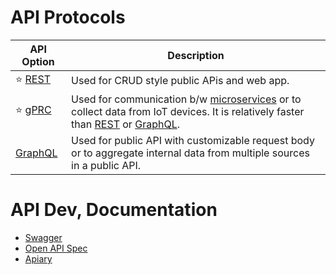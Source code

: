 # API Protocols

| API Option               | Description                                                                                                                                                                             |
|--------------------------|-----------------------------------------------------------------------------------------------------------------------------------------------------------------------------------------|
| :star: [REST](REST.md)   | Used for CRUD style public APis and web app.                                                                                                                                            |
| :star: [gPRC](gRPC.md)   | Used for communication b/w [microservices](../5_MicroServices/Readme.md) or to collect data from IoT devices. It is relatively faster than [REST](REST.md) or [GraphQL](GraphQL.md). |
| [GraphQL](GraphQL.md)    | Used for public API with customizable request body or to aggregate internal data from multiple sources in a public API.                                                                 |

# API Dev, Documentation
- [Swagger](API_Documentation/Swagger/Readme.md)
- [Open API Spec](API_Documentation/Swagger/OpenAPISpec.md)
- [Apiary](https://apiary.io/)